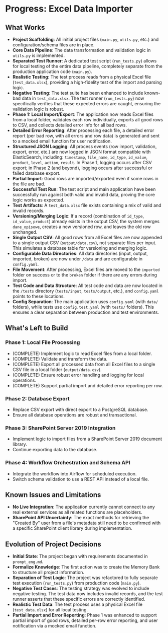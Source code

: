 # Progress: Excel Data Importer

## What Works
- **Project Scaffolding**: All initial project files (`main.py`, `utils.py`, etc.) and configuration/schema files are in place.
- **Core Data Pipeline**: The data transformation and validation logic in `utils.py` is implemented.
- **Separated Test Runner**: A dedicated test script (`run_tests.py`) allows for local testing of the entire data pipeline, completely separate from the production application code (`main.py`).
- **Realistic Testing**: The test process reads from a physical Excel file (`test_data.xlsx`), providing a high-fidelity test of the import and parsing logic.
- **Negative Testing**: The test suite has been enhanced to include known-bad data in `test_data.xlsx`. The test runner (`run_tests.py`) now specifically verifies that these expected errors are caught, ensuring the validation logic is robust.
- **Phase 1: Local Import/Export**: The application now reads Excel files from a local folder, validates each row individually, exports all good rows to CSV, and collects detailed error info for all bad rows.
- **Detailed Error Reporting**: After processing each file, a detailed error report (per bad row, with all errors and row data) is generated and sent to a mocked email function for user notification.
- **Structured JSON Logging**: All process events (row import, validation, export, error, etc.) are now logged in JSON format compatible with ElasticSearch, including: `timestamp`, `file_name`, `id_type`, `id_value`, `product`, `level`, `action`, `result`. In Phase 1, logging occurs after CSV export; in Phase 2 (and beyond), logging occurs after successful or failed database export.
- **Partial Import**: Good rows are imported/exported even if some rows in the file are bad.
- **Successful Test Run**: The test script and main application have been successfully run against both valid and invalid data, proving the core logic works as expected.
- **Test Artifacts**: A `test_data.xlsx` file exists containing a mix of valid and invalid records.
- **Versioning/Merging Logic**: If a record (combination of `id_type`, `id_value`, `product`) already exists in the output CSV, the system merges `dane_opisowe`, creates a new versioned row, and leaves the old row unchanged.
- **Single Output CSV**: All good rows from all Excel files are now appended to a single output CSV (`output/data.csv`), not separate files per input. This simulates a database table for versioning and merging logic.
- **Configurable Data Directories**: All data directories (input, output, imported, broken) are now under `/data` and are configurable in `config.yaml`.
- **File Movement**: After processing, Excel files are moved to the `imported` folder on success or to the `broken` folder if there are any errors during import.
- **Test Code and Data Structure**: All test code and data are now located in the `/tests` directory (`tests/input`, `tests/output`, etc.), and `config.yaml` points to these locations.
- **Config Separation**: The main application uses `config.yaml` (with `data/` folders), while tests use `config.test.yaml` (with `tests/` folders). This ensures a clear separation between production and test environments.

## What's Left to Build

### Phase 1: Local File Processing
- (COMPLETE) Implement logic to read Excel files from a local folder.
- (COMPLETE) Validate and transform the data.
- (COMPLETE) Export all processed data from all Excel files to a single CSV file in a local folder (`output/data.csv`).
- (COMPLETE) Ensure robust error handling and logging for local operations.
- (COMPLETE) Support partial import and detailed error reporting per row.

### Phase 2: Database Export
- Replace CSV export with direct export to a PostgreSQL database.
- Ensure all database operations are robust and transactional.

### Phase 3: SharePoint Server 2019 Integration
- Implement logic to import files from a SharePoint Server 2019 document library.
- Continue exporting data to the database.

### Phase 4: Workflow Orchestration and Schema API
- Integrate the workflow into Airflow for scheduled execution.
- Switch schema validation to use a REST API instead of a local file.

## Known Issues and Limitations
- **No Live Integration**: The application currently cannot connect to any real external services as all related functions are placeholders.
- **SharePoint API Uncertainty**: The exact methods for retrieving the "Created By" user from a file's metadata still need to be confirmed with a specific SharePoint client library during implementation.

## Evolution of Project Decisions
- **Initial State**: The project began with requirements documented in `prompt_eng.md`.
- **Formalize Knowledge**: The first action was to create the Memory Bank to structure all project information.
- **Separation of Test Logic**: The project was refactored to fully separate test execution (`run_tests.py`) from production code (`main.py`).
- **Negative Test Cases**: The testing strategy was evolved to include negative testing. The test data now includes invalid records, and the test runner asserts that these specific errors are correctly identified.
- **Realistic Test Data**: The test process uses a physical Excel file (`test_data.xlsx`) for all local testing.
- **Partial Import and Error Reporting**: Phase 1 was enhanced to support partial import of good rows, detailed per-row error reporting, and user notification via a mocked email function. 